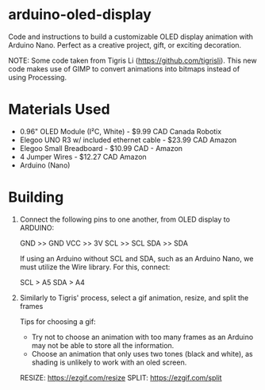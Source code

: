 # arduino-oled-display
Code and instructions to build a customizable OLED display animation with Arduino Nano. 
Perfect as a creative project, gift, or exciting decoration. 

NOTE: Some code taken from Tigris Li (https://github.com/tigrisli). This new code makes use of GIMP to convert animations into bitmaps instead of using Processing.

# Materials Used
- 0.96" OLED Module (I²C, White) - $9.99 CAD Canada Robotix
- Elegoo UNO R3 w/ included ethernet cable - $23.99 CAD Amazon
- Elegoo Small Breadboard - $10.99 CAD - Amazon
- 4 Jumper Wires - $12.27 CAD Amazon
- Arduino (Nano) 

# Building 
  1. Connect the following pins to one another, from OLED display to ARDUINO:
     
     GND >> GND
     VCC >> 3V
     SCL >> SCL
     SDA >> SDA

     If using an Arduino without SCL and SDA, such as an Arduino Nano, we must utilize the Wire library.
     For this, connect:
     
     SCL > A5
     SDA > A4

  2. Similarly to Tigris' process, select a gif animation, resize, and split the frames
     
     Tips for choosing a gif:
     - Try not to choose an animation with too many frames as an Arduino may not be able to store all the information.
     - Choose an animation that only uses two tones (black and white), as shading is unlikely to work with an oled screen.
    
     RESIZE: https://ezgif.com/resize
     SPLIT: https://ezgif.com/split 


